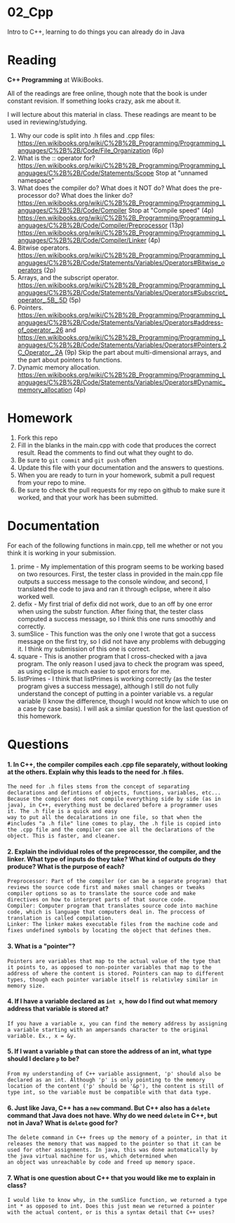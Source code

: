 02_Cpp
======

Intro to C++, learning to do things you can already do in Java

Reading
=======

**C++ Programming** at WikiBooks.

All of the readings are free online, though note that the book is under constant revision. If something looks crazy, ask me about it.

I will lecture about this material in class. These readings are meant to be used in reviewing/studying.

1. Why our code is split into .h files and .cpp files: https://en.wikibooks.org/wiki/C%2B%2B_Programming/Programming_Languages/C%2B%2B/Code/File_Organization (6p)
2. What is the :: operator for? https://en.wikibooks.org/wiki/C%2B%2B_Programming/Programming_Languages/C%2B%2B/Code/Statements/Scope Stop at "unnamed namespace"
3. What does the compiler do? What does it NOT do? What does the pre-processor do? What does the linker do? https://en.wikibooks.org/wiki/C%2B%2B_Programming/Programming_Languages/C%2B%2B/Code/Compiler Stop at "Compile speed" (4p) https://en.wikibooks.org/wiki/C%2B%2B_Programming/Programming_Languages/C%2B%2B/Code/Compiler/Preprocessor (13p) https://en.wikibooks.org/wiki/C%2B%2B_Programming/Programming_Languages/C%2B%2B/Code/Compiler/Linker (4p)
4. Bitwise operators. https://en.wikibooks.org/wiki/C%2B%2B_Programming/Programming_Languages/C%2B%2B/Code/Statements/Variables/Operators#Bitwise_operators (2p)
5. Arrays, and the subscript operator. https://en.wikibooks.org/wiki/C%2B%2B_Programming/Programming_Languages/C%2B%2B/Code/Statements/Variables/Operators#Subscript_operator_.5B_.5D (5p)
6. Pointers. https://en.wikibooks.org/wiki/C%2B%2B_Programming/Programming_Languages/C%2B%2B/Code/Statements/Variables/Operators#address-of_operator_.26 and https://en.wikibooks.org/wiki/C%2B%2B_Programming/Programming_Languages/C%2B%2B/Code/Statements/Variables/Operators#Pointers.2C_Operator_.2A (9p) Skip the part about multi-dimensional arrays, and the part about pointers to functions.
7. Dynamic memory allocation. https://en.wikibooks.org/wiki/C%2B%2B_Programming/Programming_Languages/C%2B%2B/Code/Statements/Variables/Operators#Dynamic_memory_allocation (4p)

Homework
========

1. Fork this repo
3. Fill in the blanks in the main.cpp with code that produces the correct result. Read the comments to find out what they ought to do.
4. Be sure to `git commit` and `git push` often
5. Update this file with your documentation and the answers to questions.
6. When you are ready to turn in your homework, submit a pull request from your repo to mine.
7. Be sure to check the pull requests for my repo on github to make sure it worked, and that your work has been submitted.

Documentation
=========

For each of the following functions in main.cpp, tell me whether or not you think it is working in your submission.

1. prime - My implementation of this program seems to be working based on two resources. First, the tester class in provided in the main.cpp file outputs a success message to the console window, and second, I translated the code to java and ran it through eclipse, where it also worked well.
2. defix - My first trial of defix did not work, due to an off by one error when using the substr function. After fixing that, the tester class computed a success message, so I think this one runs smoothly and correctly.
3. sumSlice - This function was the only one I wrote that got a success message on the first try, so I did not have any problems with debugging it. I think my submission of this one is correct. 
4. square - This is another program that I cross-checked with a java program. The only reason I used java to check the program was speed, as using eclipse is much easier to spot errors for me.
5. listPrimes - I think that listPrimes is working correctly (as the tester program gives a success message), although I still do not fully understand the concept of putting in a pointer variable vs. a regular variable (I know the difference, though I would not know which to use on a case by case basis). I will ask a similar question for the last question of this homework.

Questions
=======

#### 1. In C++, the compiler compiles each .cpp file separately, without looking at the others. Explain why this leads to the need for .h files.
	The need for .h files stems from the concept of separating declarations and defintions of objects, functions, variables, etc... Because the compiler does not compile everything side by side (as in java), in C++, everything must be declared before a programmer uses it. The .h file is a quick and easy
	way to put all the decalarations in one file, so that when the #includes "a .h file" line comes to play, the .h file is copied into the .cpp file and the compiler can see all the declarations of the object. This is faster, and cleaner.

#### 2. Explain the individual roles of the preprocessor, the compiler, and the linker. What type of inputs do they take? What kind of outputs do they produce? What is the purpose of each?
	Preprocessor: Part of the compiler (or can be a separate program) that reviews the source code first and makes small changes or tweaks compiler options so as to translate the source code and make directives on how to interpret parts of that source code. 
	Compiler: Computer program that translates source code into machine code, which is language that computers deal in. The proccess of translation is called compilation.	
	Linker: The linker makes executable files from the machine code and fixes undefined symbols by locating the object that defines them. 

#### 3. What is a "pointer"?
	Pointers are variables that map to the actual value of the type that it points to, as opposed to non-pointer variables that map to the address of where the content is stored. Pointers can map to different types, though each pointer variable itself is relativley similar in memory size.

#### 4. If I have a variable declared as `int x`, how do I find out what memory address that variable is stored at?
	If you have a variable x, you can find the memory address by assigning a variable starting with an ampersands character to the original variable. Ex., x = &y.

#### 5. If I want a variable `p` that can store the address of an int, what type should I declare `p` to be?
	From my understanding of C++ variable assignment, 'p' should also be declared as an int. Although 'p' is only pointing to the memory location of the content ('p' should be '&p'), the content is still of type int, so the variable must be compatible with that data type. 

#### 6. Just like Java, C++ has a `new` command. But C++ also has a `delete` command that Java does not have. Why do we need `delete` in C++, but not in Java? What is `delete` good for?
	The delete command in C++ frees up the memory of a pointer, in that it releases the memory that was mapped to the pointer so that it can be used for other assignments. In java, this was done automatically by the java virtual machine for us, which determined when
	an object was unreachable by code and freed up memory space.

#### 7. What is one question about C++ that you would like me to explain in class?
	I would like to know why, in the sumSlice function, we returned a type int * as opposed to int. Does this just mean we returned a pointer with the actual content, or is this a syntax detail that C++ uses?